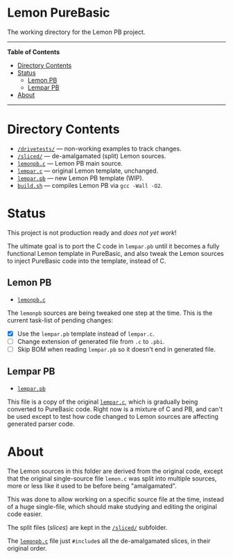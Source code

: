 # Lemon PureBasic

The working directory for the Lemon PB project.

-----

**Table of Contents**

<!-- MarkdownTOC autolink="true" bracket="round" autoanchor="false" lowercase="only_ascii" uri_encoding="true" levels="1,2,3" -->

- [Directory Contents](#directory-contents)
- [Status](#status)
    - [Lemon PB](#lemon-pb)
    - [Lempar PB](#lempar-pb)
- [About](#about)

<!-- /MarkdownTOC -->

-----

# Directory Contents

- [`/drivetests/`][drivetests/] — non-working examples to track changes.
- [`/sliced/`][sliced/] — de-amalgamated (split) Lemon sources.
- [`lemonpb.c`][lemonpb.c] — Lemon PB main source.
- [`lempar.c`][lempar.c] — original Lemon template, unchanged.
- [`lempar.pb`][lempar.pb] — new Lemon PB template (WIP).
- [`build.sh`][build.sh] — compiles Lemon PB via `gcc -Wall -O2`.

# Status

This project is not production ready and _does not yet work_!

The ultimate goal is to port the C code in `lempar.pb` until it becomes a fully functional Lemon template in PureBasic, and also tweak the Lemon sources to inject PureBasic code into the template, instead of C.

## Lemon PB

- [`lemonpb.c`][lemonpb.c]

The `lemonpb` sources are being tweaked one step at the time.
This is the current task-list of pending changes:

- [x] Use the `lempar.pb` template instead of `lempar.c`.
- [ ] Change extension of generated file from `.c` to `.pbi`.
- [ ] Skip BOM when reading `lempar.pb` so it doesn't end in generated file.

## Lempar PB

- [`lempar.pb`][lempar.pb]

This file is a copy of the original [`lempar.c`][lempar.c], which is gradually being converted to PureBasic code.
Right now is a mixture of C and PB, and can't be used except to test how code changed to Lemon sources are affecting generated parser code.


# About

The Lemon sources in this folder are derived from the original code, except that the original single-source file `lemon.c` was split into multiple sources, more or less like it used to be before being "amalgamated".

This was done to allow working on a specific source file at the time, instead of a huge single-file, which should make studying and editing the original code easier.

The split files (_slices_) are kept in the [`/sliced/`][sliced/] subfolder.

The [`lemonpb.c`][lemonpb.c] file just `#include`s all the de-amalgamated slices, in their original order.

<!-----------------------------------------------------------------------------
                               REFERENCE LINKS
------------------------------------------------------------------------------>

<!-- project files and folders -->

[drivetests/]: ./drivetests/ "Navigate to drive tests folder"
[sliced/]: ./sliced/ "Navigate to de-amalgamated Lemon sources folder"

[lemonpb.c]: ./lemonpb.c "View Lemon PB source"
[lempar.c]: ./lempar.c "View 'lempar.c' source"
[lempar.pb]: ./lempar.pb "View 'lempar.pb' source"
[build.sh]: ./build.sh "View script source"


<!-- EOF -->
